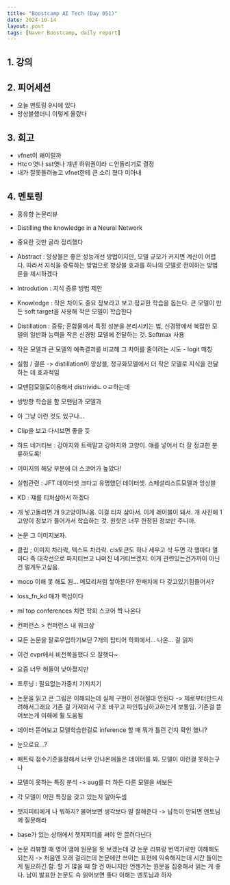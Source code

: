 ```yaml
---
title: "Boostcamp AI Tech (Day 051)"
date: 2024-10-14
layout: post
tags: [Naver Boostcamp, daily report]
---
```

## 1. 강의

## 2. 피어세션
- 오늘 멘토링 9시에 있다
- 앙상블했더니 이렇게 올랐다

## 3. 회고
- vfnet이 왜이럴까
- Htcㅇ엿나 sst엿나 걔넨 하위권이라 ㄷ안돌리기로 결정
- 내가 잘못돌려놓고 vfnet한테 큰 소리 쳤다 미아내

## 4. 멘토링
- 홍유향 논문리뷰
- Distilling the knowledge in a Neural Network
- 중요한 것만 골라 정리했다
- Abstract : 앙상블은 좋은 성능개선 방법이지만, 모델 규모가 커지면 계산이 어렵다. 따라서 지식을 증류하는 방법으로 항상블 효과를 하나의 모델로 전이하는 방법론을 제시하겠다
- Introdution : 지식 증류 방법 제안
- Knowledge : 작은 차이도 중요 정보라고 보고 정교한 학습을 돕는다. 큰 모델이 만든 soft target을 사용해 작은 모델이 학습한다
- Distillation : 증류; 혼합물에서 특정 성분을 분리시키는 법, 신경망에서 복잡한 모델의 일반화 능력을 작은 신경망 모델에 전달하는 것. Softmax 사용
- 작은 모델과 큰 모델의 예측결과를 비교해 그 차이를 줄이려는 시도 - logit 매칭
- 실험 / 결론 -> distillation이 앙상블, 정규화모델에서 더 작은 모델로 지식을 전달하는 데 효과적임
- 모맨텀모델도이용해서 distrividㄴㅇㄹ하는데 
- 쌍방향 학습을 함 모맨텀과 모델과
- 아 그냥 이런 것도 있구나...
- Clip을 보고 다시보면 좋을 듯
- 하드 네거티브 : 강아지와 트럭말고 강아지와 고양이. 얘를 넣어서 더 잘 정교한 분류하도록!
- 이미지의 해당 부분에 더 스코어가 높았다!
- 실험관련 : JFT 데이터셋 크다고 유명했던 데이터셋. 스페셜리스트모델과 앙상블
- KD : 쟤를 티처삼아서 하겠다
- 개 넣고돌리면 개 9고양이1나옴. 이걸 티처 삼아서. 이게 레이블이 돼서. 개 사진에 1고양이 정보가 들어가서 학습하는 것. 원핫은 너무 한정된 정보만 주니까. 

- 논문 그 이미지보자. 
- 클립 ; 이미지 차라락, 텍스트 차라락. cls토큰도 하나 세우고 삭 두면 각 행마다 열마다 즉 대각선으로 파지티브고 나머진 네거티브겠지. 이게 관련있는건가까이 아닌건 멀게두고싶음. 
- moco 이해 못 해도 됨... 메모리처럼 쌓아둔다? 한배치에 다 갖고있기힘들어서?
- loss_fn_kd 얘가 핵심이다

- ml top conferences 치면 학회 스코어 쫙 나온다
- 컨퍼런스 > 컨퍼런스 내 워크샵
- 모든 논문을 팔로우업하기보단 7개의 탑티어 학회에서... 나온... 걸 읽자
- 이건 cvpr에서 비전쪽을했다 오 잘햇다~
- 요즘 너무 허들이 낮아졌지만

- 프루닝 : 필요없는가중치 가지치기

- 논문을 읽고 큰 그림은 이해되는데 실제 구현이 전혀절대 안된다 -> 제로부터만드시려해서그래요 기존 걸 가져와서 구조 바꾸고 파인튜닝하고하는게 보통임. 기존걸 뜯어보는게 이해에 훨 도움됨

- 데이터 뜯어보고 모델학습한걸로 inference 할 때 뭐가 틀린 건지 확인 했니?
- 눈으로요...?
- 매트릭 점수기준을정해서 너무 안나온애들은 데이터를 봐. 모델이 이런걸 못하는구나
- 모델이 못하는 특징 분석 -> aug를 더 하든 다른 모델을 써보든
- 각 모델이 어떤 특징을 갖고 있는지 알아두셈
- 챗지피티에게 나 뭐하지? 물어보면 생각보다 말 잘해준다 -> 납득이 안되면 멘토님께 질문해라
- base가 있는 상태에서 챗지피티를 써야 안 끌려다닌다
- 논문 리뷰할 때 영어 땜에 원문을 못 보겠는데 걍 논문 리뷰랑 번역기로만 이해해도 되는지 -> 처음엔 오래 걸리는데 논문에만 쓰이는 표현에 익숙해지는데 시간 들이는 게 필요하긴 함. 할 거 많을 때 할 건 아니지만 언젠가는 원문을 집중해서 읽는 게 좋다. 남이 발표한 논문도 슥 읽어보면 좋다 이해는 멘토님과 하자